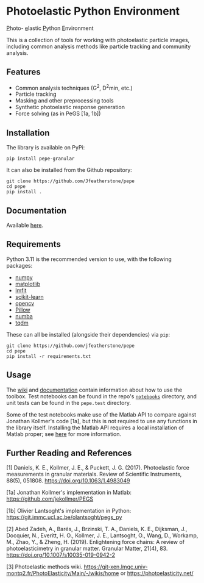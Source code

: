 # Photoelastic Python Environment

<u>P</u>hoto-
<u>e</u>lastic
<u>P</u>ython
<u>E</u>nvironment

This is a collection of tools for working with photoelastic particle images, including common analysis methods like particle tracking and community analysis.

## Features

- Common analysis techniques (G<sup>2</sup>, D<sup>2</sup>min, etc.)
- Particle tracking
- Masking and other preprocessing tools
- Synthetic photoelastic response generation
- Force solving (as in PeGS [1a, 1b])

## Installation

The library is available on PyPi:

```
pip install pepe-granular
```

It can also be installed from the Github repository:

```
git clone https://github.com/Jfeatherstone/pepe
cd pepe
pip install .
```

## Documentation

Available [here](http://jfeatherstone.github.io/pepe/pepe).

## Requirements

Python 3.11 is the recommended version to use, with the following packages:

- [numpy](https://numpy.org/)
- [matplotlib](https://matplotlib.org/)
- [lmfit](https://lmfit.github.io/lmfit-py/index.html)
- [scikit-learn](https://scikit-learn.org/stable/)
- [opencv](https://opencv.org/)
- [Pillow](https://pillow.readthedocs.io/en/stable/)
- [numba](https://numba.pydata.org/)
- [tqdm](https://github.com/tqdm/tqdm)

These can all be installed (alongside their dependencies) via `pip`:
```
git clone https://github.com/jfeatherstone/pepe
cd pepe
pip install -r requirements.txt
```

## Usage

The [wiki](https://github.com/Jfeatherstone/pepe/wiki) and [documentation](http://jfeatherstone.github.io/pepe/pepe) contain information about how to use the toolbox. Test notebooks can be
found in the repo's [`notebooks`](https://github.com/Jfeatherstone/pepe/tree/master/tests) directory, and unit tests can be found in the `pepe.test` directory.

Some of the test notebooks make use of the Matlab API to compare against Jonathan Kollmer's code [1a], but this is not required to use any functions in the library itself. Installing the Matlab API requires a local installation of Matlab proper; see [here](https://www.mathworks.com/help/matlab/matlab_external/install-the-matlab-engine-for-python.html) for more information.

## Further Reading and References

[1] Daniels, K. E., Kollmer, J. E., & Puckett, J. G. (2017). Photoelastic force measurements in granular materials. Review of Scientific Instruments, 88(5), 051808. https://doi.org/10.1063/1.4983049

[1a] Jonathan Kollmer's implementation in Matlab: https://github.com/jekollmer/PEGS

[1b] Olivier Lantsoght's implementation in Python: https://git.immc.ucl.ac.be/olantsoght/pegs_py

[2] Abed Zadeh, A., Barés, J., Brzinski, T. A., Daniels, K. E., Dijksman, J., Docquier, N., Everitt, H. O., Kollmer, J. E., Lantsoght, O., Wang, D., Workamp, M., Zhao, Y., & Zheng, H. (2019). Enlightening force chains: A review of photoelasticimetry in granular matter. Granular Matter, 21(4), 83. https://doi.org/10.1007/s10035-019-0942-2

[3] Photoelastic methods wiki. https://git-xen.lmgc.univ-montp2.fr/PhotoElasticity/Main/-/wikis/home or https://photoelasticity.net/
